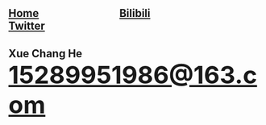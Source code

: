 # 

## **[Home](newera-001.github.io)**  <img width=150/>  **[Bilibili](https://space.bilibili.com/15150038)**  <img width=150/>   **[Twitter](https://mobile.twitter.com/SinoEra2020)**


## Xue Chang He <font size=100>15289951986@163.com</font>
